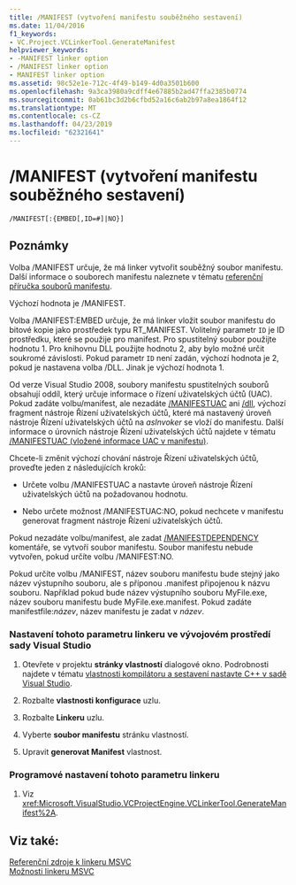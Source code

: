 ```yaml
---
title: /MANIFEST (vytvoření manifestu souběžného sestavení)
ms.date: 11/04/2016
f1_keywords:
- VC.Project.VCLinkerTool.GenerateManifest
helpviewer_keywords:
- -MANIFEST linker option
- /MANIFEST linker option
- MANIFEST linker option
ms.assetid: 98c52e1e-712c-4f49-b149-4d0a3501b600
ms.openlocfilehash: 9a3ca3980a9cdff4e67885b2ad47ffa2385b0774
ms.sourcegitcommit: 0ab61bc3d2b6cfbd52a16c6ab2b97a8ea1864f12
ms.translationtype: MT
ms.contentlocale: cs-CZ
ms.lasthandoff: 04/23/2019
ms.locfileid: "62321641"
---
```

# <a name="manifest-create-side-by-side-assembly-manifest"></a>/MANIFEST (vytvoření manifestu souběžného sestavení)

```
/MANIFEST[:{EMBED[,ID=#]|NO}]
```

## <a name="remarks"></a>Poznámky

Volba /MANIFEST určuje, že má linker vytvořit souběžný soubor manifestu. Další informace o souborech manifestu naleznete v tématu [referenční příručka souborů manifestu](/windows/desktop/SbsCs/manifest-files-reference).

Výchozí hodnota je /MANIFEST.

Volba /MANIFEST:EMBED určuje, že má linker vložit soubor manifestu do bitové kopie jako prostředek typu RT_MANIFEST. Volitelný parametr `ID` je ID prostředku, které se použije pro manifest. Pro spustitelný soubor použijte hodnotu 1. Pro knihovnu DLL použijte hodnotu 2, aby bylo možné určit soukromé závislosti. Pokud parametr `ID` není zadán, výchozí hodnota je 2, pokud je nastavena volba /DLL. Jinak je výchozí hodnota 1.

Od verze Visual Studio 2008, soubory manifestu spustitelných souborů obsahují oddíl, který určuje informace o řízení uživatelských účtů (UAC). Pokud zadáte volbu/manifest, ale nezadáte [/MANIFESTUAC](manifestuac-embeds-uac-information-in-manifest.md) ani [/dll](dll-build-a-dll.md), výchozí fragment nástroje Řízení uživatelských účtů, které má nastavený úroveň nástroje Řízení uživatelských účtů na *asInvoker* se vloží do manifestu. Další informace o úrovních nástroje Řízení uživatelských účtů najdete v tématu [/MANIFESTUAC (vložené informace UAC v manifestu)](manifestuac-embeds-uac-information-in-manifest.md).

Chcete-li změnit výchozí chování nástroje Řízení uživatelských účtů, proveďte jeden z následujících kroků:

- Určete volbu /MANIFESTUAC a nastavte úroveň nástroje Řízení uživatelských účtů na požadovanou hodnotu.

- Nebo určete možnost /MANIFESTUAC:NO, pokud nechcete v manifestu generovat fragment nástroje Řízení uživatelských účtů.

Pokud nezadáte volbu/manifest, ale zadat [/MANIFESTDEPENDENCY](manifestdependency-specify-manifest-dependencies.md) komentáře, se vytvoří soubor manifestu. Soubor manifestu nebude vytvořen, pokud určíte volbu /MANIFEST:NO.

Pokud určíte volbu /MANIFEST, název souboru manifestu bude stejný jako název výstupního souboru, ale s příponou .manifest připojenou k názvu souboru. Například pokud bude název výstupního souboru MyFile.exe, název souboru manifestu bude MyFile.exe.manifest.  Pokud zadáte manifestfile:*název*, název manifestu je zadat v *název*.

### <a name="to-set-this-linker-option-in-the-visual-studio-development-environment"></a>Nastavení tohoto parametru linkeru ve vývojovém prostředí sady Visual Studio

1. Otevřete v projektu **stránky vlastností** dialogové okno. Podrobnosti najdete v tématu [vlastnosti kompilátoru a sestavení nastavte C++ v sadě Visual Studio](../working-with-project-properties.md).

1. Rozbalte **vlastnosti konfigurace** uzlu.

1. Rozbalte **Linkeru** uzlu.

1. Vyberte **soubor manifestu** stránku vlastností.

1. Upravit **generovat Manifest** vlastnost.

### <a name="to-set-this-linker-option-programmatically"></a>Programové nastavení tohoto parametru linkeru

1. Viz <xref:Microsoft.VisualStudio.VCProjectEngine.VCLinkerTool.GenerateManifest%2A>.

## <a name="see-also"></a>Viz také:

[Referenční zdroje k linkeru MSVC](linking.md)<br/>
[Možnosti linkeru MSVC](linker-options.md)
